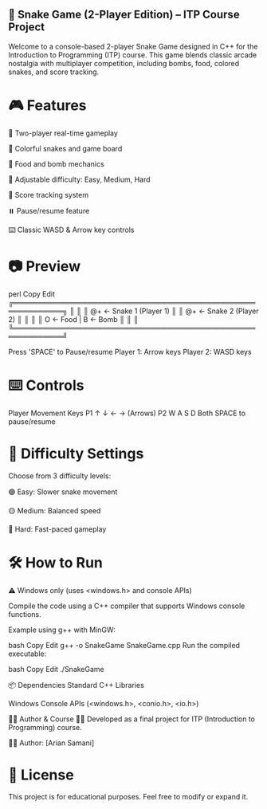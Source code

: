 ## 🐍 Snake Game (2-Player Edition) – ITP Course Project
Welcome to a console-based 2-player Snake Game designed in C++ for the Introduction to Programming (ITP) course. This game blends classic arcade nostalgia with multiplayer competition, including bombs, food, colored snakes, and score tracking.

# 🎮 Features
👥 Two-player real-time gameplay

🌈 Colorful snakes and game board

🍎 Food and bomb mechanics

🧠 Adjustable difficulty: Easy, Medium, Hard

🧾 Score tracking system

⏸️ Pause/resume feature

⌨️ Classic WASD & Arrow key controls

# 📷 Preview
perl
Copy
Edit
╔════════════════════════════════════════════════════════════╗
║                                                           ║
║     @+     <- Snake 1 (Player 1)                          ║
║           @+     <- Snake 2 (Player 2)                    ║
║                                                           ║
║     O  <- Food | B  <- Bomb                               ║
║                                                           ║
╚════════════════════════════════════════════════════════════╝

  Press 'SPACE' to Pause/resume
  Player 1: Arrow keys
  Player 2: WASD keys
  
# ⌨️ Controls
Player	Movement Keys
P1	↑ ↓ ← → (Arrows)
P2	W A S D
Both	SPACE to pause/resume

# 🧠 Difficulty Settings
Choose from 3 difficulty levels:

🟢 Easy: Slower snake movement

🟡 Medium: Balanced speed

🔴 Hard: Fast-paced gameplay

# 🛠️ How to Run
⚠️ Windows only (uses <windows.h> and console APIs)

Compile the code using a C++ compiler that supports Windows console functions.

Example using g++ with MinGW:

bash
Copy
Edit
g++ -o SnakeGame SnakeGame.cpp
Run the compiled executable:

bash
Copy
Edit
./SnakeGame

📦 Dependencies
Standard C++ Libraries

Windows Console APIs (<windows.h>, <conio.h>, <io.h>)

🧑‍💻 Author & Course
👨‍🎓 Developed as a final project for ITP (Introduction to Programming) course.

🧑‍💻 Author: [Arian Samani]

# 📃 License
This project is for educational purposes. Feel free to modify or expand it.
